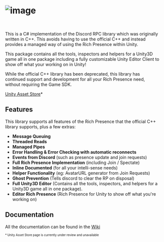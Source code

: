 
![image](https://user-images.githubusercontent.com/56821719/114870480-855f5600-9df8-11eb-9d72-e764a5895773.png)
<br />
======
<br />

This is a C# implementation of the Discord RPC library which was originally written in C++. This avoids having to use the official C++ and instead provides a managed way of using the Rich Presence within Unity.

This package contains all the tools, inspectors and helpers for a Unity3D game all in one package including a fully customizable Unity Editor Client to show off what your working on in Unity! 

While the official C++ library has been deprecated, this library has continued support and development for all your Rich Presence need, without requiring the Game SDK.

[Unity Asset Store](http://u3d.as/2uii)*



## Features
This library supports all features of the Rich Presence that the official C++ library supports, plus a few extras:

* **Message Queuing**
* **Threaded Reads**
* **Managed Pipes**
* **Error Handling & Error Checking with automatic reconnects**
* **Events from Discord** (such as presence update and join requests)
* **Full Rich Presence Implementation** (including Join / Spectate)
* **Inline Documented** (for all your intelli-sense needs)
* **Helper Functionality** (eg: AvatarURL generator from Join Requests)
* **Ghost Prevention** (Tells discord to clear the RP on disposal)
* **Full Unity3D Editor** (Contains all the tools, inspectors, and helpers for a Unity3D game all in one package).
* **Editor Rich Presence** (Rich Presence for Unity to show off what you're working on)

## Documentation
All the documentation can be found in the [Wiki](https://github.com/fenwikk/unity-discord-rpc/wiki "Unity Discord RPC Wiki")

<sup><sub>* Unity Asset Store page is currently under review and unavailable </sub></sup>
